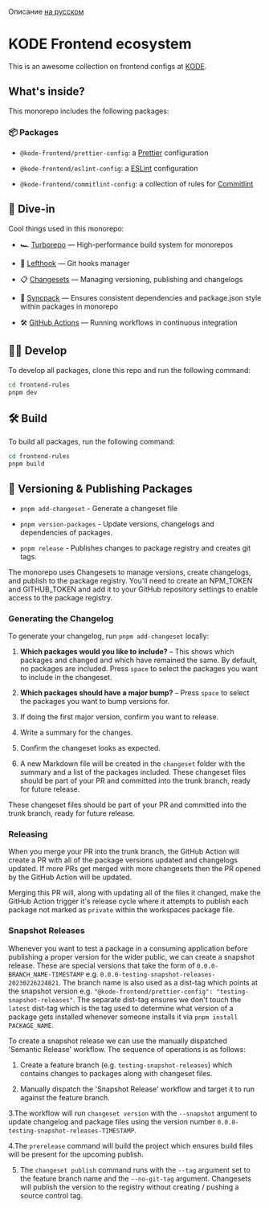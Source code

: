 Описание [на русском](#)

# KODE Frontend ecosystem

This is an awesome collection on frontend configs at [KODE](https://kode.ru).

## What's inside?

This monorepo includes the following packages:

### 📦 Packages

- `@kode-frontend/prettier-config`: a [Prettier](https://prettier.io/) configuration

- `@kode-frontend/eslint-config`: a [ESLint](https://eslint.org/) configuration

- `@kode-frontend/commitlint-config`: a collection of rules for [Commitlint](https://commitlint.js.org/)

## 🤿 Dive-in

Cool things used in this monorepo:

- 🏎 [Turborepo](https://turbo.build/) — High-performance build system for monorepos

- 🐞 [Lefthook](https://github.com/evilmartians/lefthook) — Git hooks manager

- 📋 [Changesets](https://github.com/changesets/changesets) — Managing versioning, publishing and changelogs

- 🔄 [Syncpack](https://github.com/JamieMason/syncpack) — Ensures consistent dependencies and package.json style within packages in monorepo

- 🛠 [GitHub Actions](https://github.com/changesets/action) — Running workflows in continuous integration

## 👨‍💻 Develop

To develop all packages, clone this repo and run the following command:

```bash
cd frontend-rules
pnpm dev
```

## 🛠️ Build

To build all packages, run the following command:

```bash
cd frontend-rules
pnpm build
```

## 🚀 Versioning & Publishing Packages

- `pnpm add-changeset` - Generate a changeset file

- `pnpm version-packages` - Update versions, changelogs and dependencies of packages.

- `pnpm release` - Publishes changes to package registry and creates git tags.

The monorepo uses Changesets to manage versions, create changelogs, and publish to the package registry. You'll need to create an NPM_TOKEN and GITHUB_TOKEN and add it to your GitHub repository settings to enable access to the package registry.

### Generating the Changelog

To generate your changelog, run `pnpm add-changeset` locally:

1. **Which packages would you like to include?** – This shows which packages and changed and which have remained the same. By default, no packages are included. Press `space` to select the packages you want to include in the changeset.

2. **Which packages should have a major bump?** – Press `space` to select the packages you want to bump versions for.

3. If doing the first major version, confirm you want to release.

4. Write a summary for the changes.

5. Confirm the changeset looks as expected.

6. A new Markdown file will be created in the `changeset` folder with the summary and a list of the packages included.
   These changeset files should be part of your PR and committed into the trunk branch, ready for future release.

These changeset files should be part of your PR and committed into the trunk branch, ready for future release.

### Releasing

When you merge your PR into the trunk branch, the GitHub Action will create a PR with all of the package versions updated and changelogs updated. If more PRs get merged with more changesets then the PR opened by the GitHub Action will be updated.

Merging this PR will, along with updating all of the files it changed, make the GitHub Action trigger it's release cycle where it attempts to publish each package not marked as `private` within the workspaces package file.

### Snapshot Releases

Whenever you want to test a package in a consuming application before publishing a proper version for the wider public, we can create a snapshot release. These are special versions that take the form of `0.0.0-BRANCH_NAME-TIMESTAMP` e.g. `0.0.0-testing-snapshot-releases-20230226224821`. The branch name is also used as a dist-tag which points at the snapshot version e.g. `"@kode-frontend/prettier-config": "testing-snapshot-releases"`. The separate dist-tag ensures we don't touch the `latest` dist-tag which is the tag used to determine what version of a package gets installed whenever someone installs it via `pnpm install PACKAGE_NAME`.

To create a snapshot release we can use the manually dispatched 'Semantic Release' workflow. The sequence of operations is as follows:

1. Create a feature branch (e.g. `testing-snapshot-releases`) which contains changes to packages along with changeset files.

2. Manually dispatch the 'Snapshot Release' workflow and target it to run against the feature branch.

3.The workflow will run `changeset version` with the `--snapshot` argument to update changelog and package files using the version number `0.0.0-testing-snapshot-releases-TIMESTAMP`.

4.The `prerelease` command will build the project which ensures build files will be present for the upcoming publish.

5. The `changeset publish` command runs with the `--tag` argument set to the feature branch name and the `--no-git-tag` argument. Changesets will publish the version to the registry without creating / pushing a source control tag.
